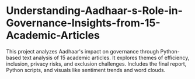 # Understanding-Aadhaar-s-Role-in-Governance-Insights-from-15-Academic-Articles
This project analyzes Aadhaar's impact on governance through Python-based text analysis of 15 academic articles. It explores themes of efficiency, inclusion, privacy risks, and exclusion challenges. Includes the final report, Python scripts, and visuals like sentiment trends and word clouds. 
